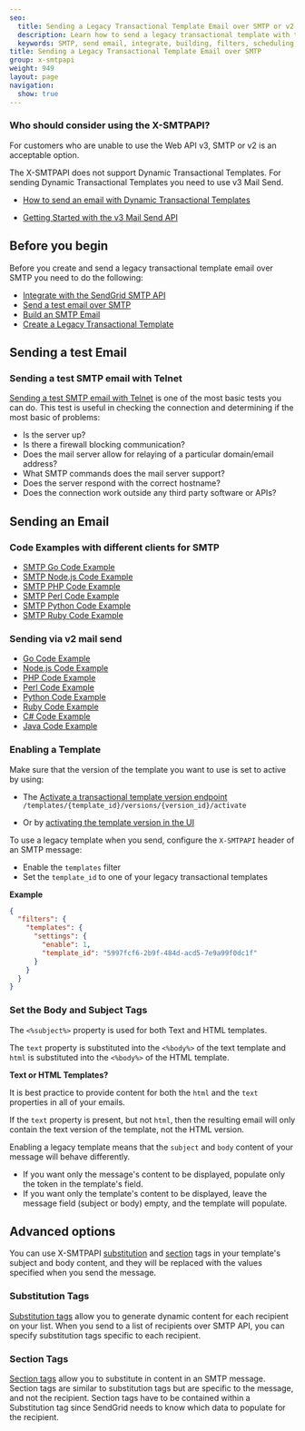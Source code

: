 ```yaml
---
seo:
  title: Sending a Legacy Transactional Template Email over SMTP or v2
  description: Learn how to send a legacy transactional template with the SMTP API.
  keywords: SMTP, send email, integrate, building, filters, scheduling, substitution, suppression groups, unique arguments, recipients, legacy template, transactional template
title: Sending a Legacy Transactional Template Email over SMTP
group: x-smtpapi
weight: 949
layout: page
navigation:
  show: true
---
```


<call-out>

### Who should consider using the X-SMTPAPI?

For customers who are unable to use the Web API v3, SMTP or v2 is an acceptable option.

</call-out>

<call-out type="warning">

The X-SMTPAPI does not support Dynamic Transactional Templates. For sending Dynamic Transactional Templates you need to use v3 Mail Send.

* [How to send an email with Dynamic Transactional Templates]({{root_url}}/for-developers/sending-email/how-to-send-an-email-with-dynamic-transactional-templates)
- [Getting Started with the v3 Mail Send API]({{root_url}}/for-developers/sending-email/api-getting-started/)
  
</call-out>

## 	Before you begin

Before you create and send a legacy transactional template email over SMTP you need to do the following:

* [Integrate with the SendGrid SMTP API]({{root_url}}/for-developers/sending-email/integrating-with-the-smtp-api/)
* [Send a test email over SMTP]({{root_url}}/for-developers/sending-email/getting-started-smtp/)
* [Build an SMTP Email]({{root_url}}/for-developers/sending-email/building-an-smtp-email/)
* [Create a Legacy Transactional Template](https://sendgrid.com/templates)

## 	Sending a test Email

### Sending a test SMTP email with Telnet

[Sending a test SMTP email with Telnet](/ui/sending-email/getting-started-smtp/#sending-a-test-smtp-email-with-telnet) is one of the most basic tests you can do. This test is useful in checking the connection and determining if the most basic of problems:

* Is the server up?
* Is there a firewall blocking communication?
* Does the mail server allow for relaying of a particular domain/email address?
* What SMTP commands does the mail server support?
* Does the server respond with the correct hostname?
* Does the connection work outside any third party software or APIs?

## Sending an Email

### Code Examples with different clients for SMTP

* [SMTP Go Code Example]({{root_url}}/for-developers/sending-email/smtp-go-code-example/)
* [SMTP Node.js Code Example]({{root_url}}/for-developers/sending-email/smtp-nodejs-code-example/)
* [SMTP PHP Code Example]({{root_url}}/for-developers/sending-email/smtp-php-code-example/)
* [SMTP Perl Code Example]({{root_url}}/for-developers/sending-email/smtp-perl-code-example/)
* [SMTP Python Code Example]({{root_url}}/for-developers/sending-email/smtp-python-code-example/)
* [SMTP Ruby Code Example]({{root_url}}/for-developers/sending-email/smtp-ruby-code-example/)

### Sending via v2 mail send

* [Go Code Example]({{root_url}}/for-developers/sending-email/v2-go-code-example/)
* [Node.js Code Example]({{root_url}}/for-developers/sending-email/v2-nodejs-code-example/)
* [PHP Code Example]({{root_url}}/for-developers/sending-email/v2-php-code-example/)
* [Perl Code Example]({{root_url}}/for-developers/sending-email/v2-perl-code-example/)
* [Python Code Example]({{root_url}}/for-developers/sending-email/v2-python-code-example/)
* [Ruby Code Example]({{root_url}}/for-developers/sending-email/v2-ruby-code-example/)
* [C# Code Example]({{root_url}}/for-developers/sending-email/v2-csharp-code-example/)
* [Java Code Example]({{root_url}}/for-developers/sending-email/v2-java-code-example/)

### Enabling a Template

<call-out>

Make sure that the version of the template you want to use is set to active by using:

- The [Activate a transactional template version endpoint](https://sendgrid.com/docs/api-reference/)
  ```/templates/{template_id}/versions/{version_id}/activate```
  
- Or by [activating the template version in the UI](https://sendgrid.com/templates)

</call-out>

To use a legacy template when you send, configure the `X-SMTPAPI` header of an SMTP message:
* Enable the `templates` filter
* Set the `template_id` to one of your legacy transactional templates


**Example**
```json
{
  "filters": {
    "templates": {
      "settings": {
        "enable": 1,
        "template_id": "5997fcf6-2b9f-484d-acd5-7e9a99f0dc1f"
      }
    }
  }
}
```

### Set the Body and Subject Tags

The `<%subject%>` property is used for both Text and HTML templates.

The ```text``` property is substituted into the `<%body%>` of the text template and ```html``` is substituted into the `<%body%>` of the HTML template.

**Text or HTML Templates?**

<call-out>

It is best practice to provide content for both the ```html``` and the ```text``` properties in all of your emails.

If the ```text``` property is present, but not ```html```, then the resulting email will only contain the text version of the template, not the HTML version.

</call-out>


Enabling a legacy template means that the `subject` and `body`
content of your message will behave differently.

* If you want only the message's content to be displayed, populate only the token in the template's field.
* If you want only the template's content to be displayed, leave the message field (subject or body) empty, and the template will populate.

## Advanced options

You can use X-SMTPAPI [substitution]({{root_url}}/for-developers/sending-email/substitution-tags/) and [section]({{root_url}}/for-developers/sending-email/section-tags/) tags in your template's subject and body content, and they will be replaced with the values specified when you send the message.

### Substitution Tags

[Substitution tags]({{root_url}}/for-developers/sending-email/substitution-tags/) allow you to generate dynamic content for each recipient on your list. When you send to a list of recipients over SMTP API, you can specify substitution tags specific to each recipient.

### Section Tags

[Section tags]({{root_url}}/for-developers/sending-email/section-tags/) allow you to substitute in content in an SMTP message. Section tags are similar to substitution tags but are specific to the message, and not the recipient. Section tags have to be contained within a Substitution tag since SendGrid needs to know which data to populate for the recipient.
